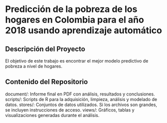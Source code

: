 # Predicción de la pobreza de los hogares en Colombia para el año 2018 usando aprendizaje automático

## Descripción del Proyecto

El objetivo de este trabajo es encontrar el mejor modelo predictivo de pobreza a nivel de hogares.

## Contenido del Repositorio
document/: Informe final en PDF con análisis, resultados y conclusiones.
scripts/: Scripts de R para la adquisición, limpieza, análisis y modelado de datos.
stores/: Conjuntos de datos utilizados. Si los archivos son grandes, se incluyen instrucciones de acceso.
views/: Gráficos, tablas y visualizaciones generadas durante el análisis.
